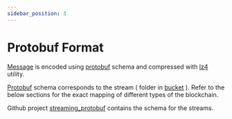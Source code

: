```yaml
---
sidebar_position: 3
---
```


# Protobuf Format

[Message](../s3/messages) is encoded using [protobuf](https://protobuf.dev/) schema and compressed with
[lz4](https://github.com/lz4/lz4) utility.

[Protobuf](https://protobuf.dev/) schema corresponds to the stream ( folder in [bucket](../s3/buckets) ).
Refer to the below sections for the exact mapping of different types of the blockchain.

Github project [streaming_protobuf](https://github.com/bitquery/streaming_protobuf)
contains the schema for the streams.

